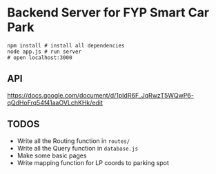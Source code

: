 # Backend Server for FYP Smart Car Park

    npm install # install all dependencies
    node app.js # run server
    # open localhost:3000

## API

https://docs.google.com/document/d/1pIdR6F_JqRwzT5WQwP6-qQdHoFrq54f41aaOVLchKHk/edit

## TODOS

 - Write all the Routing function in `routes/`
 - Write all the Query function in `database.js`
 - Make some basic pages
 - Write mapping function for LP coords to parking spot